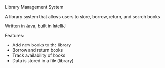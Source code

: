 Library Management System

A library system that allows users to store, borrow, return, and search books

Written in Java, built in IntelliJ

Features:

  * Add new books to the library
  * Borrow and return books
  * Track availability of books
  * Data is stored in a file (library)
